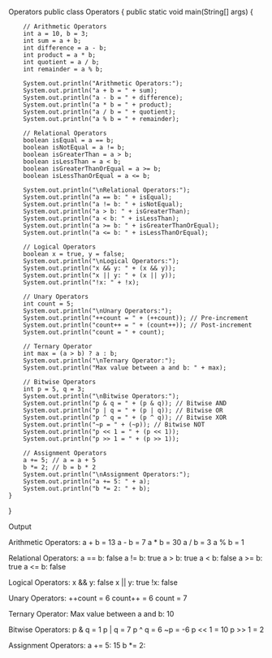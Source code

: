 Operators
public class Operators {
    public static void main(String[] args) {
        
        // Arithmetic Operators
        int a = 10, b = 3;
        int sum = a + b;
        int difference = a - b;
        int product = a * b;
        int quotient = a / b;
        int remainder = a % b;

        System.out.println("Arithmetic Operators:");
        System.out.println("a + b = " + sum);
        System.out.println("a - b = " + difference);
        System.out.println("a * b = " + product);
        System.out.println("a / b = " + quotient);
        System.out.println("a % b = " + remainder);

        // Relational Operators
        boolean isEqual = a == b;
        boolean isNotEqual = a != b;
        boolean isGreaterThan = a > b;
        boolean isLessThan = a < b;
        boolean isGreaterThanOrEqual = a >= b;
        boolean isLessThanOrEqual = a <= b;

        System.out.println("\nRelational Operators:");
        System.out.println("a == b: " + isEqual);
        System.out.println("a != b: " + isNotEqual);
        System.out.println("a > b: " + isGreaterThan);
        System.out.println("a < b: " + isLessThan);
        System.out.println("a >= b: " + isGreaterThanOrEqual);
        System.out.println("a <= b: " + isLessThanOrEqual);

        // Logical Operators
        boolean x = true, y = false;
        System.out.println("\nLogical Operators:");
        System.out.println("x && y: " + (x && y));
        System.out.println("x || y: " + (x || y));
        System.out.println("!x: " + !x);

        // Unary Operators
        int count = 5;
        System.out.println("\nUnary Operators:");
        System.out.println("++count = " + (++count)); // Pre-increment
        System.out.println("count++ = " + (count++)); // Post-increment
        System.out.println("count = " + count);

        // Ternary Operator
        int max = (a > b) ? a : b;
        System.out.println("\nTernary Operator:");
        System.out.println("Max value between a and b: " + max);

        // Bitwise Operators
        int p = 5, q = 3;
        System.out.println("\nBitwise Operators:");
        System.out.println("p & q = " + (p & q)); // Bitwise AND
        System.out.println("p | q = " + (p | q)); // Bitwise OR
        System.out.println("p ^ q = " + (p ^ q)); // Bitwise XOR
        System.out.println("~p = " + (~p)); // Bitwise NOT
        System.out.println("p << 1 = " + (p << 1)); 
        System.out.println("p >> 1 = " + (p >> 1)); 

        // Assignment Operators
        a += 5; // a = a + 5
        b *= 2; // b = b * 2
        System.out.println("\nAssignment Operators:");
        System.out.println("a += 5: " + a);
        System.out.println("b *= 2: " + b);
    }
}

Output 

Arithmetic Operators:
a + b = 13
a - b = 7
a * b = 30
a / b = 3
a % b = 1

Relational Operators:
a == b: false
a != b: true
a > b: true
a < b: false
a >= b: true
a <= b: false

Logical Operators:
x && y: false
x || y: true
!x: false

Unary Operators:
++count = 6
count++ = 6
count = 7

Ternary Operator:
Max value between a and b: 10

Bitwise Operators:
p & q = 1
p | q = 7
p ^ q = 6
~p = -6
p << 1 = 10
p >> 1 = 2

Assignment Operators:
a += 5: 15
b *= 2:
